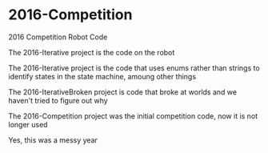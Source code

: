# 2016-Competition
2016 Competition Robot Code

The 2016-Iterative project is the code on the robot

The 2016-Iterative project is the code that uses enums rather than strings to identify states in the state machine, amoung other things

The 2016-IterativeBroken project is code that broke at worlds and we haven't tried to figure out why

The 2016-Competition project was the initial competition code, now it is not longer used


Yes, this was a messy year
